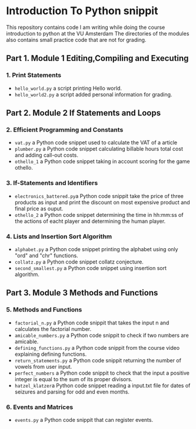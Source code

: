 # Introduction To Python snippit
This repository contains code I am writing while doing the course introduction to python at the VU Amsterdam
The directories of the modules also contains small practice code that are not for grading.

## Part 1. Module 1 Editing,Compiling and Executing

### 1. Print Statements 

- `hello_world.py` a script printing Hello world.
- `hello_world2.py` a script added personal information for grading.

## Part 2. Module 2 If Statements and Loops

### 2. Efficient Programming and Constants 

- `vat.py` a Python code snippet used to calculate the VAT of a article
- `plumber.py` a Python code snippet calculating billable hours total cost and adding call-out costs.
- `othello_1` a Python code snippet taking in account scoring for the game othello.
### 3. If-Statements and Identifiers

- `electronics_battered.py`a Python code snippit take the price of three products as input and print the discount on most expensive product and final price as ouput.
- `othello_2` a Python code snippet determining the time in hh:mm:ss of the actions of eacht player and determining the human player. 

### 4. Lists and Insertion Sort Algorithm

- `alphabet.py` a Python code snippet printing the alphabet using only "ord" and "chr" functions. 
- `collatz.py` a Python code snippet collatz conjecture.  
- `second_smallest.py` a Python code snippet using insertion sort algorithm.

## Part 3. Module 3 Methods and Functions 

###  5. Methods and Functions
- `factorial_n.py` a Python code snippit that takes the input n and calculates the factorial number.
- `amicable_numbers.py` a Python code snippit to check if two numbers are amicable.
- `defining_functions.py` a Python code snippit from the course video explaining defining functions.
- `return_statements.py` a Python code snippit returning the number of vowels from user input.
- `perfect_numbers` a Python code snippit to check that the input a positive integer is equal to the sum of its proper divisors.
- `hatzel_klatzer`a Python code snippet reading a input.txt file for dates of seizures and parsing for odd and even months. 
### 6. Events and Matrices 
- `events.py` a Python code snippit that can register events. 




